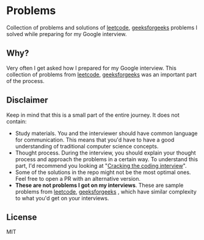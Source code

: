 # Problems

Collection of problems and solutions of [leetcode](https://leetcode.com/), [geeksforgeeks](https://www.geeksforgeeks.org/) problems I solved while preparing for my Google interview.

## Why?

Very often I get asked how I prepared for my Google interview. This collection of problems from [leetcode](https://leetcode.com/), [geeksforgeeks](https://www.geeksforgeeks.org/) was an important part of the process.

## Disclaimer

Keep in mind that this is a small part of the entire journey. It does not contain:

- Study materials. You and the interviewer should have common language for communication. This means that you'd have to have a good understanding of traditional computer science concepts.
- Thought process. During the interview, you should explain your thought process and approach the problems in a certain way. To understand this part, I'd recommend you looking at "[Cracking the coding interview](https://www.amazon.com/Cracking-Coding-Interview-Programming-Questions/dp/098478280X)".
- Some of the solutions in the repo might not be the most optimal ones. Feel free to open a PR with an alternative version.
- **These are not problems I got on my interviews**. These are sample problems from [leetcode](https://leetcode.com), [geeksforgeeks](https://www.geeksforgeeks.org/) , which have similar complexity to what you'd get on your interviews.

## License

MIT

